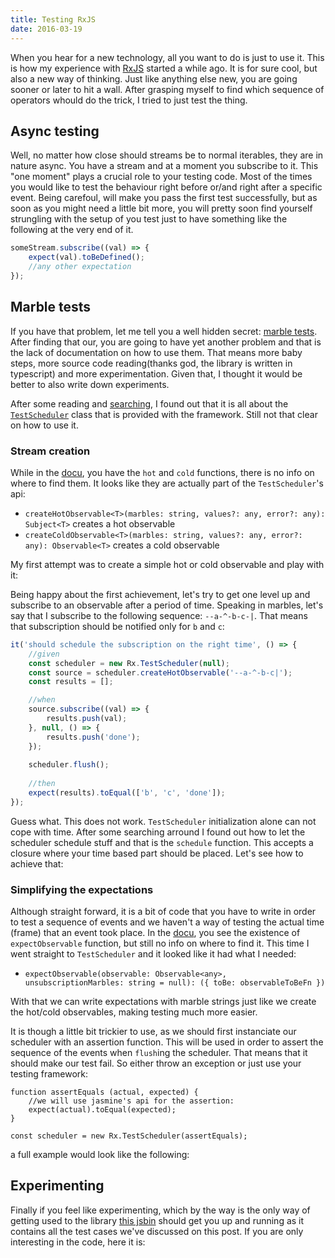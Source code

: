 ```yaml
---
title: Testing RxJS
date: 2016-03-19
---
```


When you hear for a new technology, all you want to do is just to use it. This is how my experience with [RxJS][reactivex] started a while ago. It is for sure cool, but also a new way of thinking. Just like anything else new, you are going sooner or later to hit a wall. After grasping myself to find which sequence of operators whould do the trick, I tried to just test the thing.

[reactivex]: https://github.com/ReactiveX/RxJS

## Async testing

Well, no matter how close should streams be to normal iterables, they are in nature async. You have a stream and at a moment you subscribe to it. This "one moment" plays a crucial role to your testing code. Most of the times you would like to test the behaviour right before or/and right after a specific event. Being carefoul, will make you pass the first test successfully, but as soon as you might need a little bit more, you will pretty soon find yourself strungling with the setup of you test just to have something like the following at the very end of it.

```js
someStream.subscribe((val) => {
    expect(val).toBeDefined();
    //any other expectation
});
```

## Marble tests 

If you have that problem, let me tell you a well hidden secret: [marble tests][writing-marble-tests]. After finding that our, you are going to have yet another problem and that is the lack of documentation on how to use them. That means more baby steps, more source code reading(thanks god, the library is written in typescript) and more experimentation. Given that, I thought it would be better to also write down experiments.

After some reading and [searching](https://blog.hyphe.me/rxjs-testing-in-real-world-applications/), I found out that it is all about the [`TestScheduler`](https://github.com/ReactiveX/RxJS/blob/master/src/testing/TestScheduler.ts) class that is provided with the framework. Still not that clear on how to use it.

### Stream creation

While in the [docu][writing-marble-tests], you have the `hot` and `cold` functions, there is no info on where to find them. It looks like they are actually part of the `TestScheduler`'s api:

- `createHotObservable<T>(marbles: string, values?: any, error?: any): Subject<T>` creates a hot observable
- `createColdObservable<T>(marbles: string, values?: any, error?: any): Observable<T>` creates a cold observable

My first attempt was to create a simple hot or cold observable and play with it:

<script src="https://gist.github.com/valotas/09f8fabc1a1db4b108b3.js?file=create-hot-cold-observable.js"></script>

Being happy about the first achievement, let's try to get one level up and subscribe to an observable after a period of time. Speaking in marbles, let's say that I subscribe to the following sequence: `--a-^-b-c-|`. That means that subscription should be notified only for `b` and `c`:

```js
it('should schedule the subscription on the right time', () => {
    //given
    const scheduler = new Rx.TestScheduler(null);
    const source = scheduler.createHotObservable('--a-^-b-c|');
    const results = [];

    //when
    source.subscribe((val) => {
        results.push(val);
    }, null, () => {
        results.push('done');  
    });
     
    scheduler.flush();
    
    //then
    expect(results).toEqual(['b', 'c', 'done']);
});
```

Guess what. This does not work. `TestScheduler` initialization alone can not cope with time. After some searching arround I found out how to let the scheduler schedule stuff and that is the `schedule` function. This accepts a closure where your time based part should be placed. Let's see how to achieve that:

<script src="https://gist.github.com/valotas/09f8fabc1a1db4b108b3.js?file=schedule.js"></script>

### Simplifying the expectations

Although straight forward, it is a bit of code that you have to write in order to test a sequence of events and we haven't a way of testing the actual time (frame) that an event took place. In the [docu][writing-marble-tests], you see the existence of `expectObservable` function, but still no info on where to find it. This time I went straight to `TestScheduler` and it looked like it had what I needed:

- `expectObservable(observable: Observable<any>, unsubscriptionMarbles: string = null): ({ toBe: observableToBeFn })`

With that we can write expectations with marble strings just like we create the hot/cold observables, making testing much more easier.

It is though a little bit trickier to use, as we should first instanciate our scheduler with an assertion function. This will be used in order to assert the sequence of the events when `flush`ing the scheduler. That means that it should make our test fail. So either throw an exception or just use your testing framework:

```
function assertEquals (actual, expected) {
    //we will use jasmine's api for the assertion:
    expect(actual).toEqual(expected);
}

const scheduler = new Rx.TestScheduler(assertEquals);
```

a full example would look like the following:

<script src="https://gist.github.com/valotas/09f8fabc1a1db4b108b3.js?file=expectObservable.js"></script>

## Experimenting

Finally if you feel like experimenting, which by the way is the only way of getting used to the library [this jsbin](http://jsbin.com/gist/c71a7aa41de5d03197a2) should get you up and running as it contains all the test cases we've discussed on this post. If you are only interesting in the code, here it is:

<script src="https://gist.github.com/valotas/c71a7aa41de5d03197a2.js?file=specs.js"></script>

[writing-marble-tests]: https://github.com/ReactiveX/rxjs/blob/master/doc/writing-marble-tests.md
